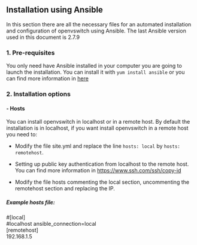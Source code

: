 ## Installation using Ansible
In this section there are all the necessary files for an automated installation and configuration of openvswitch using Ansible. The last Ansible version used in this document is 2.7.9

### 1. Pre-requisites
You only need have Ansible installed in your computer you are going to launch the installation. You can install it with `yum install ansible` or you can find more information in [here](https://docs.ansible.com/ansible/latest/installation_guide/intro_installation.html?extIdCarryOver=true&sc_cid=701f2000001OH7YAAW#latest-release-via-dnf-or-yum)

### 2. Installation options

#### - Hosts
You can install openvswitch in localhost or in a remote host. By default the installation is in localhost, if you want install openvswitch in a remote host you need to:
- Modify the file site.yml and replace the line `hosts: local` by `hosts: remotehost`.

- Setting up public key authentication from localhost to the remote host. You can find more information in https://www.ssh.com/ssh/copy-id

- Modify the file hosts commenting the local section, uncommenting the remotehost section and replacing the IP.

##### Example hosts file:
#[local]
<br />
#localhost ansible_connection=local
<br />
[remotehost]
<br />
192.168.1.5




